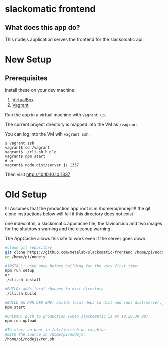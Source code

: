 # slackomatic frontend

## What does this app do?
This nodejs application serves the frontend for the slackomatic api.


# New Setup


## Prerequisites

Install these on your dev machine:

1. [VirtualBox](https://www.virtualbox.org/wiki/Downloads)
2. [Vagrant](http://sourabhbajaj.com/mac-setup/Vagrant/README.html)

Run the app in a virtual machine with `vagrant up`.

The current project directory is mapped into the VM as `/vagrant`.

You can log into the VM wih `vagrant ssh`.

    $ vagrant ssh
    vagrant$ cd /vagrant
    vagrant$ ./cli.sh build
    vagrant$ npm start
    # or
    vagrant$ node dist/server.js 1337



Then visit http://10.10.10.10:1337


# Old Setup

!!! Assumes that the production app root is in /home/pi/nodejs!!!
the git clone instructions below will fail if this directory does not exist

one index.html, a slackomatic.appcache file, the favicon.ico and two images for
the shutdown warning and the cleanup warning.

The AppCache allows this site to work even if the server goes down.

```bash
#clone git repository
git clone https://github.com/metalab/slackomatic-frontend /home/pi/nodejs
cd /home/pi/nodejs
```

```bash
#INSTALL: used once before building for the very first time:
npm run setup
or
./cli.sh install
```

```bash
#BUILD: adds local changes to dist directory
./cli.sh build
```

```bash
#BUILD && RUN DEV ENV: builds local deps to dist and runs dist/server.js
npm start
```

```bash
#UPLOAD: push to production (when slackomatic is at 10.20.30.90)
npm run upload
```

```bash
#To start on boot in /etc/inittab on raspbian
#with the source in /home/pi/nodejs:
/home/pi/nodejs/run.sh
```
